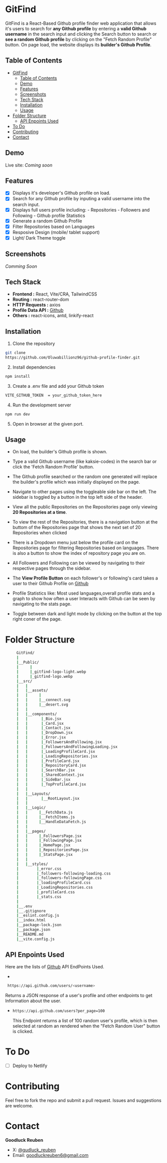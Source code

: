 # GitFind

GitFind is a React-Based Github profile finder web application that allows it's users to search for **any Github profile** by entering a **valid Github username** in the search input and clicking the Search button to search or **see a random Github profile** by clicking on the "Fetch Random Profile" button. On page load, the website displays its **builder's Github Profile**.

## Table of Contents

- [GitFind](#gitfind)
  - [Table of Contents](#table-of-contents)
  - [Demo](#demo)
  - [Features](#features)
  - [Screenshots](#screenshots)
  - [Tech Stack](#tech-stack)
  - [Installation](#installation)
  - [Usage](#usage)
- [Folder Structure](#folder-structure)
  - [API Enpoints Used](#api-enpoints-used)
- [To Do](#to-do)
- [Contributing](#contributing)
- [Contact](#contact)

## Demo

Live site: _Coming soon_

## Features

- [x] Displays it's developer's Github profile on load.
- [x] Search for any Github profile by inputing a valid username into the search input.
- [x] Displays full users profile including: - Repositories - Followers and Following - Github profile Statistics
- [x] Generate a random Github Profile
- [x] Filter Repositories based on Languages
- [x] Resposive Design (mobile/ tablet support)
- [x] Light/ Dark Theme toggle

## Screenshots

_Comming Soon_

## Tech Stack

- **Frontend :** React, Vite/CRA, TailwindCSS
- **Routing :** react-router-dom
- **HTTP Requests :** axios
- **Profile Data API :** [Github](https://github.com/)
- **Others :** react-icons, antd, linkify-react

## Installation

1. Clone the repository

```bash
git clone
https://github.com/Oluwabillionz96/github-profile-finder.git
```

2. Install dependencies

```bash
npm install
```

3. Create a .env file and add your Github token

```bash
VITE_GITHUB_TOKEN  = your_github_token_here
```

4. Run the development server

```bash
npm run dev
```

5. Open in browser at the given port.

## Usage

- On load, the builder's Github profile is shown.
- Type a valid Github username (like kaksie-codes) in the search bar or click the 'Fetch Random Profile' button.

- The Github profile searched or the random one generated will replace the builder's profile which was initially displayed on the page.

- Navigate to other pages using the toggleable side bar on the left. The sidebar is toggled by a button in the top left side of the header.

- View all the public Repositories on the Repositories page only viewing **20 Repositories at a time**.

- To view the rest of the Repositories, there is a navigation button at the buttom of the Repositories page that shows the next set of 20 Repositories when clicked

- There is a Dropdown menu just below the profile card on the Repositories page for filtering Repositories based on languages. There is also a button to show the index of repository page you are on.

- All Followers and Following can be viewed by navigating to their respective pages through the sidebar.

- The **View Profile Button** on each follower's or following's card takes a user to their Github Profile on [Github](https://github.com)

- Profile Statistics like: Most used languages,overall profile stats and a graph to show how often a user Interacts with Github can be seen by navigating to the stats page.

- Toggle between dark and light mode by clicking on the button at the top right coner of the page.

# Folder Structure

```bash
     GitFind/
     |
     |__Public/
     |     |
     |     |_gitfind-logo-light.webp
     |     |_gitfind-logo.webp
     |__src/
     |   |
     |   |__assets/
     |   |     |
     |   |     |__connect.svg
     |   |     |__desert.svg
     |   |
     |   |__components/
     |   |      |_Bio.jsx
     |   |      |_Card.jsx
     |   |      |_Contact.jsx
     |   |      |_DropDown.jsx
     |   |      |_Error.jsx
     |   |      |_FollowersAndFollowing.jsx
     |   |      |_FollowersAndFollowingLoading.jsx
     |   |      |_LoadingProfileCard.jsx
     |   |      |_LoadingRepositories.jsx
     |   |      |_ProfileCard.jsx
     |   |      |_RepositoryCard.jsx
     |   |      |_SearchBar.jsx
     |   |      |_SharedContext.jsx
     |   |      |_SideBar.jsx
     |   |      |_TopProfileCard.jsx
     |   |
     |   |__Layouts/
     |   |      |__RootLayout.jsx
     |   |
     |   |__Logic/
     |   |     |__FetchData.js
     |   |     |__FetchItems.js
     |   |     |__HandleDataFetch.js
     |   |
     |   |__pages/
     |   |     |_FollowersPage.jsx
     |   |     |_FollowingPage.jsx
     |   |     |_HomePage.jsx
     |   |     |_RepositoriesPage.jsx
     |   |     |_StatsPage.jsx
     |   |
     |   |__styles/
     |        |_error.css
     |        |_followers-following-loading.css
     |        |_followers-followingPage.css
     |        |_loadingProfileCard.css
     |        |_LoadingRepositories.css
     |        |_profileCard.css
     |        |_stats.css
     |
     |__.env
     |__.gitignore
     |__eslint.config.js
     |__index.html
     |__package-lock.json
     |__package.json
     |__README.md
     |__vite.config.js
```

## API Enpoints Used

Here are the lists of [Github](https;//github.com) API EndPoints Used.

-

```bash
 https://api.github.com/users/<username>
```

Returns a JSON response of a user's profile and other endpoints to get Information about the user.

- ```bash
  https://api.github.com/users?per_page=100
  ```
  This Endpoint returns a list of 100 random user's profile, which is then selected at random an rendered when the "Fetch Random User" button is clicked.

# To Do

- [ ] Deploy to Netlify

# Contributing

Feel free to fork the repo and submit a pull request. Issues and suggestions are welcome.

# Contact

**Goodluck Reuben**

- X: [@gudluck_reuben](#https://x.com/gudluck_reuben)
- Email: [goodluckreuben6@gmail.com](goodluckreuben96@gmail.com)
